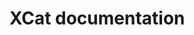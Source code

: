 # XCat documentation


<script id="asciicast-at4YWzVTCPIU4mOy2kAFAKWWU" src="https://asciinema.org/a/at4YWzVTCPIU4mOy2kAFAKWWU.js" async></script>
